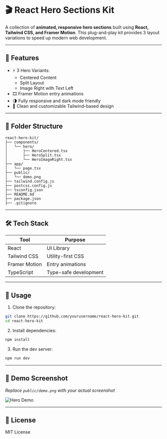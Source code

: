 # 🎬 React Hero Sections Kit

A collection of **animated, responsive hero sections** built using **React, Tailwind CSS, and Framer Motion**. This plug-and-play kit provides 3 layout variations to speed up modern web development.

---

## 🚀 Features

- ⚡ 3 Hero Variants:
  - Centered Content
  - Split Layout
  - Image Right with Text Left
- 🎞️ Framer Motion entry animations
- 🌗 Fully responsive and dark mode friendly
- 🎨 Clean and customizable Tailwind-based design

---

## 📁 Folder Structure

```
react-hero-kit/
├── components/
│   └── hero/
│       ├── HeroCentered.tsx
│       ├── HeroSplit.tsx
│       └── HeroImageRight.tsx
├── app/
│   └── page.tsx
├── public/
│   └── demo.png
├── tailwind.config.js
├── postcss.config.js
├── tsconfig.json
├── README.md
├── package.json
├── .gitignore
```

---

## 🛠️ Tech Stack

| Tool         | Purpose                  |
|--------------|---------------------------|
| React        | UI Library                |
| Tailwind CSS | Utility-first CSS         |
| Framer Motion| Entry animations          |
| TypeScript   | Type-safe development     |

---

## 🧪 Usage

1. Clone the repository:
```bash
git clone https://github.com/yourusername/react-hero-kit.git
cd react-hero-kit
```

2. Install dependencies:
```bash
npm install
```

3. Run the dev server:
```bash
npm run dev
```

---

## 📸 Demo Screenshot

_Replace `public/demo.png` with your actual screenshot_

![Hero Demo](./public/demo.png)

---

## 🧩 License

MIT License
